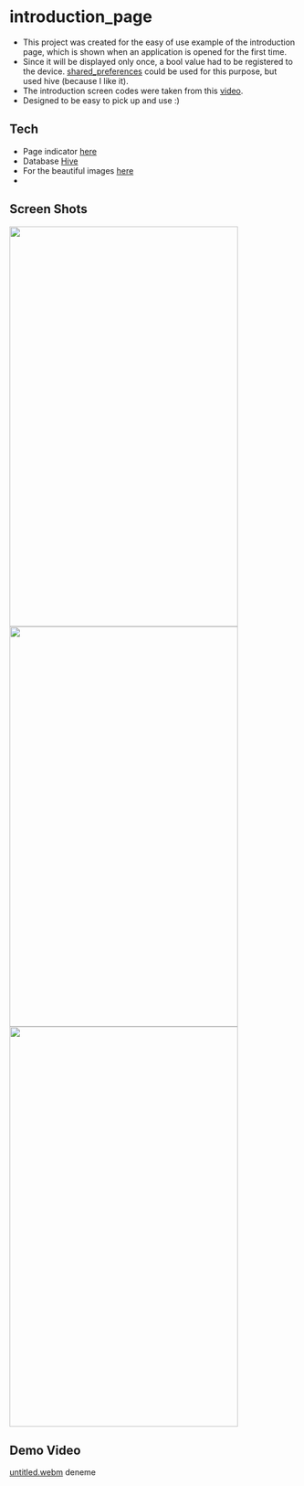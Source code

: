 # introduction_page

- This project was created for the easy of use example of the introduction page, which is shown when an application is opened for the first time.
- Since it will be displayed only once, a bool value had to be registered to the device. [shared_preferences](https://pub.dev/packages/shared_preferences) could be used for this purpose, but used hive (because I like it).
- The introduction screen codes were taken from this [video](https://www.youtube.com/watch?v=SG2WNlQfqyc).
- Designed to be easy to pick up and use :)

## Tech
- Page indicator [here](https://pub.dev/packages/smooth_page_indicator)
- Database [Hive](https://pub.dev/packages/hive)
- For the beautiful images [here](https://storyset.com/food)
- 
## Screen Shots
<img align="left" width="400" height="700" src="https://user-images.githubusercontent.com/17355685/203938219-360c19c2-45cc-4cf5-b843-b6bf5ee1edaf.png">
<img align="center" width="400" height="700" src="https://user-images.githubusercontent.com/17355685/203938211-5547ab7d-2cf9-46c5-a975-0729bb61923e.png">
<img align="center" width="400" height="700" src="https://user-images.githubusercontent.com/17355685/203938213-a8f7f57d-3803-4159-99f7-cddf9994cadd.png">

## Demo Video
[untitled.webm](https://user-images.githubusercontent.com/17355685/203936059-f7580080-10b6-469c-9a56-18db618ee6bb.webm)
 deneme


